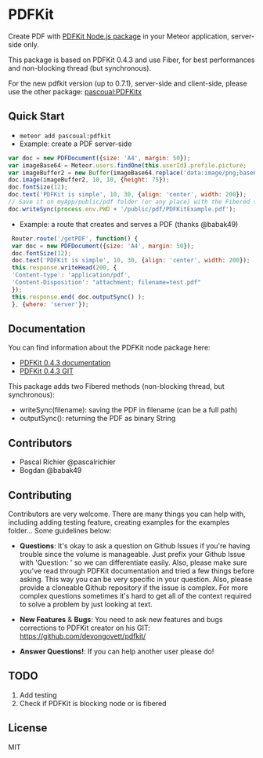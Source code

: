 PDFKit
============

Create PDF with [PDFKit Node.js package](https://www.npmjs.com/package/pdfkit) in your Meteor application, server-side only.

This package is based on PDFKit 0.4.3 and use Fiber, for best performances and non-blocking
thread (but synchronous).

For the new pdfkit version (up to 0.7.1), server-side and client-side, please use the other package: [pascoual:PDFKitx](https://github.com/pascoual/meteor-pdfkitx)

## Quick Start
* `meteor add pascoual:pdfkit`
* Example: create a PDF server-side 
```js
var doc = new PDFDocument({size: 'A4', margin: 50});
var imageBase64 = Meteor.users.findOne(this.userId).profile.picture;
var imageBuffer2 = new Buffer(imageBase64.replace('data:image/png;base64,','') || '', 'base64');
doc.image(imageBuffer2, 10, 10, {height: 75});
doc.fontSize(12);
doc.text('PDFKit is simple', 10, 30, {align: 'center', width: 200});
// Save it on myApp/public/pdf folder (or any place) with the Fibered sync methode:
doc.writeSync(process.env.PWD + '/public/pdf/PDFKitExample.pdf');
```
* Example: a route that creates and serves a PDF (thanks @babak49)
```js
 Router.route('/getPDF', function() {
 var doc = new PDFDocument({size: 'A4', margin: 50});
 doc.fontSize(12);
 doc.text('PDFKit is simple', 10, 30, {align: 'center', width: 200});
 this.response.writeHead(200, {
 'Content-type': 'application/pdf',
 'Content-Disposition': "attachment; filename=test.pdf"
 });
 this.response.end( doc.outputSync() );
 }, {where: 'server'});
```

## Documentation
You can find information about the PDFKit node package here:
* [PDFKit 0.4.3
  documentation](https://github.com/devongovett/pdfkit/blob/b1aec438e29f85d08e16ddf354f656cc570c9086/docs/guide.pdf)
* [PDFKit 0.4.3
  GIT](https://github.com/devongovett/pdfkit/tree/b1aec438e29f85d08e16ddf354f656cc570c9086)

This package adds two Fibered methods (non-blocking thread, but synchronous):
* writeSync(filename): saving the PDF in filename (can be a full path)
* outputSync(): returning the PDF as binary String

## Contributors
* Pascal Richier @pascalrichier
* Bogdan @babak49

## Contributing
Contributors are very welcome. There are many things you can help with,
including adding testing feature, creating examples for the examples folder...
Some guidelines below:

* **Questions**: It's okay to ask a question on Github Issues if you're
  having trouble since the volume is manageable. Just prefix your Github Issue with
  'Question: ' so we can differentiate easily. Also, please make sure you've read through
  PDFKit documentation and tried a few things before asking. This way you can be very
  specific in your question. Also, please provide a cloneable Github repository
  if the issue is complex. For more complex questions sometimes it's hard to get all of the context
  required to solve a problem by just looking at text.

* **New Features** & **Bugs**: You need to ask new features and bugs corrections to PDFKit creator
  on his GIT: https://github.com/devongovett/pdfkit/

* **Answer Questions!**: If you can help another user please do!

## TODO
1. Add testing
2. Check if PDFKit is blocking node or is fibered

## License
MIT
